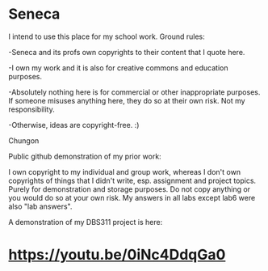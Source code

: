# Seneca
I intend to use this place for my school work. Ground rules:

-Seneca and its profs own copyrights to their content that I quote here.

-I own my work and it is also for creative commons and education purposes.

-Absolutely nothing here is for commercial or other inappropriate purposes. If someone misuses anything here, they do so at their own risk. Not my responsibility.

-Otherwise, ideas are copyright-free. :)

Chungon

Public github demonstration of my prior work:

I own copyright to my individual and group work, whereas I don't own copyrights of things that I didn't write, esp. assignment and project topics.
Purely for demonstration and storage purposes. Do not copy anything or you would do so at your own risk.
My answers in all labs except lab6 were also "lab answers".

A demonstration of my DBS311 project is here:

# https://youtu.be/0iNc4DdqGa0
